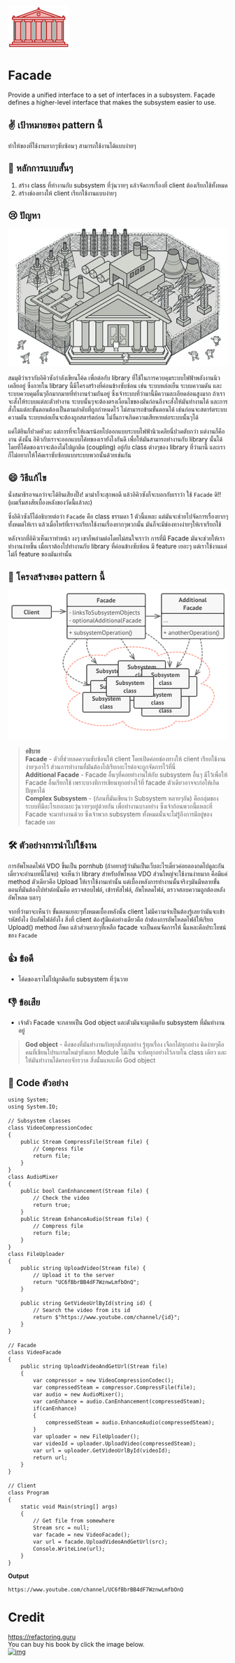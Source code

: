 ![img](assets/facade/facade-mini.png)
# Facade
Provide a unified interface to a set of interfaces in a subsystem. Façade defines a higher-level interface that makes the subsystem easier to use.

## ✌ เป้าหมายของ pattern นี้
ทำให้ของที่ใช้งานยากๆซับซ้อนๆ สามารถใช้งานได้แบบง่ายๆ

## 🎯 หลักการแบบสั้นๆ
1. สร้าง class ที่ทำงานกับ subsystem ที่วุ่นวายๆ แล้วจัดการเรื่องที่ client ต้องเรียกใช้ทั้งหมด
1. สร้างช่องทางให้ client เรียกใช้งานแบบง่ายๆ

## 😢 ปัญหา
![img](assets/facade/facade.png)

สมมุติว่าเรากับอิคิวซังกำลังเขียนโค้ด เพื่อต่อกับ library ที่ใช้ในการควบคุมระบบไฟฟ้าพลังงานนิวเคลียอยู่ ซึ่งภายใน library นี้มีโครงสร้างที่ค่อนข้างซับซ้อน เช่น ระบบหล่อเย็น ระบบความดัน และระบบควบคุมอื่นๆอีกมากมายที่ทำงานร่วมกันอยู่ ซึ่งเจ้าระบบที่ว่ามานี้มีความละเอียดอ่อนสูงมาก ถ้าเราจะสั่งให้ระบบแต่ละตัวทำงาน ระบบนั้นๆจะต้องตรงเงื่อนไขของมันก่อนถึงจะสั่งให้มันทำงานได้ และการสั่งในแต่ละขั้นตอนต้องเป็นตามลำดับที่ถูกกำหนดไว้ ไม่สามารถข้ามขั้นตอนได้ เช่นก่อนจะสตาร์ตระบบความดัน ระบบหล่อเย็นจะต้องถูกสตาร์ตก่อน ไม่งั้นกาจเกิดความเสียหายต่อระบบนั้นๆได้

แค่ได้ยินก็ปวดหัวละ แต่การที่จะให้เณรน้อยไปออกแบบระบบไฟฟ้านิวเคลียนี่ปวดตับกว่า แต่งานก็คืองาน ดังนั้น อิคิวกับเราจะออกแบบโค้ทของเรายังไงกันดี เพื่อให้มันสามารถทำงานกับ library นั้นได้ โดยที่โค้ดของเราจะต้องไม่ไปผูกติด (coupling) อยู่กับ class ต่างๆของ library ที่ว่ามานี้ และเราก็ไม่อยากให้โค้ดเราซับซ้อบแบบระบบพวกนั้นด้วยเช่นกัน

## 😄 วิธีแก้ไข
นั่งสมาธิรอจนกว่าจะได้ยินเสียงปิ๊ง! มาม่าก็จะสุกพอดี แล้วอิคิวซังก็จะบอกกับเราว่า ใช้ `Facade` ดิ!! (ผมเริ่มสงสัยเบื้องหลังของวัดนี้แล้วละ)

ซึ่งอิคิวซังก็ได้อธิบายต่อว่า `Facade` คือ class ธรรมดา 1 ตัวนี้แหละ แต่มันจะช่วยไปจัดการเรื่องยากๆทั้งหมดให้เรา แล้วเมื่อไหร่ที่เราจะเรียกใช้งานเรื่องยากๆพวกนั้น มันก็จะมีช่องทางง่ายๆให้เราเรียกใช้

หลังจากที่อิคิวเห็นเราทำหน้า งงๆ เขาก็พล่ามต่อโดยไม่สนใจเราว่า การที่มี Facade มันจะช่วยให้เราทำงานง่ายขึ้น เมื่อเราต้องไปทำงานกับ library ที่ค่อนข้างซับซ้อน มี feature เยอะๆ แต่เราใช้งานแค่ไม่กี่ feature ของมันเท่านั้น

## 📌 โครงสร้างของ pattern นี้
![img](assets/facade/structure.png)

> **อธิบาย**  
 **Facade** - ตัวที่ช่วยลดความซับซ้อนให้ client โดยเปิดค่อยช่องทางให้ client เรียกใช้งานง่ายๆเอาไว้ ส่วนการทำงานที่มันต้องไปเรียกอะไรต่อจะถูกจัดการไว้ที่นี่  
 **Additional Facade** - Facade อื่นๆที่คอยทำงานให้กับ subsystem อื่นๆ มีไว้เพื่อให้ Facade อื่นเรียกใช้ เพราะบางทีการเขียนทุกอย่างไว้ที่ facade ตัวเดียวอาจจะก่อให้เกิดปัญหาได้  
 **Complex Subsystem** - (ก้อนที่มันเขียนว่า Subsystem หลายๆอัน) คือกลุ่มของระบบที่มีอะไรเยอะแยะวุ่นวายๆอยู่ด้วยกัน เพื่อทำงานบางอย่าง ซึ่งเจ้าก้อนพวกนี้แหละที่ Facade จะมาทำงานด้วย ซึ่งเจ้าพวก subsystem ทั้งหมดนั้นจะไม่รู้ถึงการมีอยู่ของ facade เลย

## 🛠 ตัวอย่างการนำไปใช้งาน
การอัพโหลดไฟล์ VDO ขึ้นเป็น pornhub (ถ้าอยากรู้ว่ามันเป็นเว็บอะไรเดี๋ยวค่อยลองกดไปดูละกัน เดี๋ยวจะอ่านบทนี้ไม่จบ) จะเห็นว่า library สำหรับอัพโหลด VDO ส่วนใหญ่จะใช้งานง่ายมาก คือมีแค่ method ตัวเดียวคือ Upload ให้เราใช้งานเท่านั้น แต่เบื้องหลังการทำงานนั้นจริงๆมันมีหลายขั้นตอนที่มันต้องไปทำต่อนั่นคือ ตรวจสอบไฟล์, เข้ารหัสไฟล์, อัพโหลดไฟล์, ตรวจสอบความถูกต้องหลังอัพโหลด บลาๆ

จากที่ว่ามาจะเห็นว่า ขั้นตอนเยอะๆทั้งหมดเบื้องหลังนั้น client ไม่มีความจำเป็นต้องรู้เลยว่ามันจะเข้ารหัสยังไง บีบอัพไฟล์ยังไง สิ่งที่ client ต้องรู้มีแค่อย่างเดียวคือ ถ้าต้องการอัพโหลดไฟล์ให้เรียก Upload() method ก็พอ แล้วส่วนยากๆที่เหลือ facade จะเป็นคนจัดการให้ นี้แหละคือประโยชน์ของ `Facade`

## 👍 ข้อดี
* โค้ดของเราไม่ไปผูกติดกับ subsystem ที่วุ่นวาย

## 👎 ข้อเสีย
* เจ้าตัว Facade จะกลายเป็น God object และตัวมันจะผูกติดกับ subsystem ที่มันทำงานอยู่
> **God object** - คือของที่มันทำงานกับทุกสิ่งทุกอย่าง รู้ทุกเรื่อง เจือกได้ทุกอย่าง คิดง่ายๆคือคนที่เขียนโปรแกรมใหม่ๆยังแยก Module ไม่เป็น จะยัดทุกอย่างไว้ภายใน class เดียว และให้มันทำงานได้ครอบจักรวาล สิ่งนั้นแหละคือ God object

## ‍‍📝 Code ตัวอย่าง
```
using System;
using System.IO;

// Subsystem classes
class VideoCompressionCodec
{
    public Stream CompressFile(Stream file) {
        // Compress file
        return file;
    }
}
class AudioMixer
{
    public bool CanEnhancement(Stream file) {
        // Check the video
        return true;
    }
    public Stream EnhanceAudio(Stream file) {
        // Compress file
        return file;
    }
}
class FileUploader
{
    public string UploadVideo(Stream file) {
        // Upload it to the server
        return "UC6fBbrBB4dF7WznwLmfbOnQ";
    }

    public string GetVideoUrlById(string id) {
        // Search the video from its id
        return $"https://www.youtube.com/channel/{id}";
    }
}

// Facade
class VideoFacade
{
    public string UploadVideoAndGetUrl(Stream file)
    {
        var compressor = new VideoCompressionCodec();
        var compressedSteam = compressor.CompressFile(file);
        var audio = new AudioMixer();
        var canEnhance = audio.CanEnhancement(compressedSteam);
        if(canEnhance)
        {
            compressedSteam = audio.EnhanceAudio(compressedSteam);
        }
        var uploader = new FileUploader();
        var videoId = uploader.UploadVideo(compressedSteam);
        var url = uploader.GetVideoUrlById(videoId);
        return url;
    }
}

// Client
class Program
{
    static void Main(string[] args)
    {
        // Get file from somewhere
        Stream src = null;
        var facade = new VideoFacade();
        var url = facade.UploadVideoAndGetUrl(src);
        Console.WriteLine(url);
    }
}
```

**Output**
```
https://www.youtube.com/channel/UC6fBbrBB4dF7WznwLmfbOnQ
```

# Credit
https://refactoring.guru  
You can buy his book by click the image below.  
[![img](https://refactoring.guru/images/patterns/book/web-cover-en.png)](https://refactoring.guru/design-patterns/book#buy-now)  